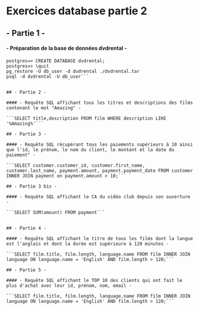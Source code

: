 # Exercices database partie 2

## - Partie 1 -

#### - Préparation de la base de données dvdrental -

```psql -d postgres -U db_user
postgres=> CREATE DATABASE dvdrental;
postgres=> \quit
pg_restore -U db_user -d dvdrental ./dvdrental.tar
psql -d dvdrental -U db_user```


## - Partie 2 -

#### - Requête SQL affichant tous les titres et descriptions des films contenant le mot "Amazing" -

```SELECT title,description FROM film WHERE description LIKE '%Amazing%'```

## - Partie 3 -

#### - Requête SQL récupérant tous les paiements supérieurs à 10 ainsi que l'id, le prénom, le nom du client, le montant et la date du paiement" -

```SELECT customer.customer_id, customer.first_name, customer.last_name, payment.amount, payment.payment_date FROM customer INNER JOIN payment on payment.amount > 10;```

## - Partie 3 bis -

#### - Requête SQL affichant le CA du vidéo club depuis son ouverture -

```SELECT SUM(amount) FROM payment```


## - Partie 4 -

#### - Requête SQL affichant le titre de tous les films dont la langue est l'anglais et dont la durée est supérieure à 120 minutes -

```SELECT film.title, film.length, language.name FROM film INNER JOIN language ON language.name = 'English' AND film.length > 120;```

## - Partie 5 -

#### - Requête SQL affichant le TOP 10 des clients qui ont fait le plus d'achat avec leur id, prénom, nom, email -

```SELECT film.title, film.length, language.name FROM film INNER JOIN language ON language.name = 'English' AND film.length > 120;```
